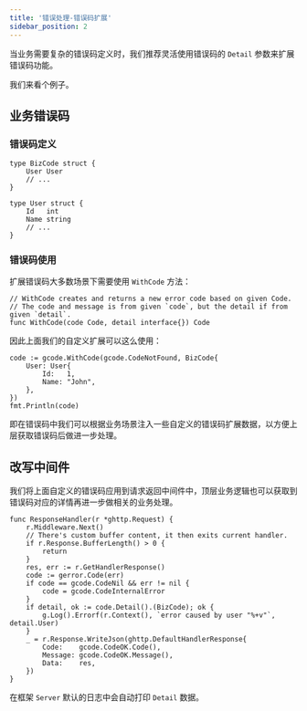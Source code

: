 ```yaml
---
title: '错误处理-错误码扩展'
sidebar_position: 2
---
```


当业务需要复杂的错误码定义时，我们推荐灵活使用错误码的 `Detail` 参数来扩展错误码功能。

我们来看个例子。

## 业务错误码

### 错误码定义

```
type BizCode struct {
	User User
	// ...
}

type User struct {
	Id   int
	Name string
	// ...
}
```

### 错误码使用

扩展错误码大多数场景下需要使用 `WithCode` 方法：

```
// WithCode creates and returns a new error code based on given Code.
// The code and message is from given `code`, but the detail if from given `detail`.
func WithCode(code Code, detail interface{}) Code
```

因此上面我们的自定义扩展可以这么使用：

```
code := gcode.WithCode(gcode.CodeNotFound, BizCode{
	User: User{
		Id:   1,
		Name: "John",
	},
})
fmt.Println(code)
```

即在错误码中我们可以根据业务场景注入一些自定义的错误码扩展数据，以方便上层获取错误码后做进一步处理。

## 改写中间件

我们将上面自定义的错误码应用到请求返回中间件中，顶层业务逻辑也可以获取到错误码对应的详情再进一步做相关的业务处理。

```
func ResponseHandler(r *ghttp.Request) {
	r.Middleware.Next()
	// There's custom buffer content, it then exits current handler.
	if r.Response.BufferLength() > 0 {
		return
	}
	res, err := r.GetHandlerResponse()
	code := gerror.Code(err)
	if code == gcode.CodeNil && err != nil {
		code = gcode.CodeInternalError
	}
	if detail, ok := code.Detail().(BizCode); ok {
		g.Log().Errorf(r.Context(), `error caused by user "%+v"`, detail.User)
	}
	_ = r.Response.WriteJson(ghttp.DefaultHandlerResponse{
		Code:    gcode.CodeOK.Code(),
		Message: gcode.CodeOK.Message(),
		Data:    res,
	})
}
```

在框架 `Server` 默认的日志中会自动打印 `Detail` 数据。